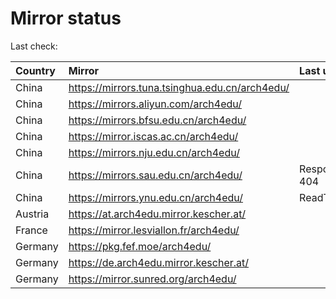 <script src="./time.js"></script>
# Mirror status
Last check: <script type="text/javascript">localize(1695280565.9312835);</script>

|Country|Mirror|Last update|
|:------|:-----|:----------|
|China|https://mirrors.tuna.tsinghua.edu.cn/arch4edu/|<script type="text/javascript">localize(1695277873);</script>|
|China|https://mirrors.aliyun.com/arch4edu/|<script type="text/javascript">localize(1695191444);</script>|
|China|https://mirrors.bfsu.edu.cn/arch4edu/|<script type="text/javascript">localize(1695234643);</script>|
|China|https://mirror.iscas.ac.cn/arch4edu/|<script type="text/javascript">localize(1695234643);</script>|
|China|https://mirrors.nju.edu.cn/arch4edu/|<script type="text/javascript">localize(1695234643);</script>|
|China|https://mirrors.sau.edu.cn/arch4edu/|Response 404|
|China|https://mirrors.ynu.edu.cn/arch4edu/|ReadTimeout|
|Austria|https://at.arch4edu.mirror.kescher.at/|<script type="text/javascript">localize(1695277873);</script>|
|France|https://mirror.lesviallon.fr/arch4edu/|<script type="text/javascript">localize(1695234643);</script>|
|Germany|https://pkg.fef.moe/arch4edu/|<script type="text/javascript">localize(1695277873);</script>|
|Germany|https://de.arch4edu.mirror.kescher.at/|<script type="text/javascript">localize(1695277873);</script>|
|Germany|https://mirror.sunred.org/arch4edu/|<script type="text/javascript">localize(1695277873);</script>|

<script src="./tablefilter/tablefilter.js"></script>
<script src="./table.js"></script>
